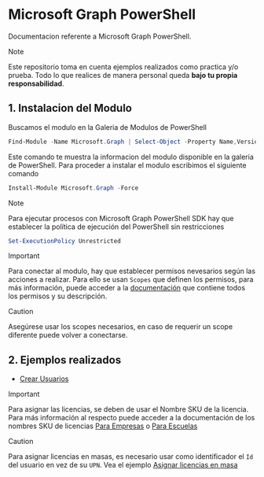 # Microsoft Graph PowerShell
Documentacion referente a Microsoft Graph PowerShell.

> [!Note]
> Este repositorio toma en cuenta ejemplos realizados como practica y/o prueba. Todo lo que realices de manera personal queda **bajo tu propia responsabilidad**.

## 1. Instalacion del Modulo

Buscamos el modulo en la Galeria de Modulos de PowerShell
```PowerShell
Find-Module -Name Microsoft.Graph | Select-Object -Property Name,Version,PublishedDate | Format-List
```
Este comando te muestra la informacion del modulo disponible en la galeria de PowerShell. Para proceder a instalar el modulo escribimos el siguiente comando
```PowerShell
Install-Module Microsoft.Graph -Force
```

> [!Note]
> Para ejecutar procesos con Microsoft Graph PowerShell SDK hay que establecer la política de ejecución del PowerShell sin restricciones
```PowerShell
Set-ExecutionPolicy Unrestricted
```

> [!Important]
> Para conectar al modulo, hay que establecer permisos nevesarios según las acciones a realizar. Para ello se usan `Scopes` que definen los permisos, para más información, puede acceder a la [documentación](https://learn.microsoft.com/en-us/graph/permissions-reference) que contiene todos los permisos y su descripción.

> [!Caution]
> Asegúrese usar los scopes necesarios, en caso de requerir un scope diferente puede volver a conectarse.

## 2. Ejemplos realizados

- [Crear Usuarios](/User%20Administration/Manage%20Users.md)

> [!Important]
> Para asignar las licencias, se deben de usar el Nombre SKU de la licencia. Para más información al respecto puede acceder a la documentación de los nombres SKU de licencias [Para Empresas](https://learn.microsoft.com/en-us/entra/identity/users/licensing-service-plan-reference) o [Para Escuelas](https://learn.microsoft.com/en-us/microsoftteams/sku-reference-edu)

> [!Caution]
> Para asignar licencias en masas, es necesario usar como identificador el `Id` del usuario en vez de su `UPN`. Vea el ejemplo [Asignar licencias en masa](MicrosoftGraph_UserAssignLicense.ps1)